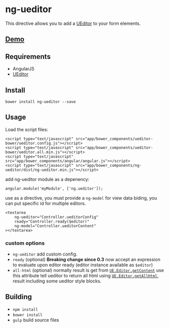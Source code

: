 # ng-ueditor
This directive allows you to add a [UEditor](http://ueditor.baidu.com/) to your form elements.

## [Demo](http://astray-git.github.io/ng-ueditor)

## Requirements
- AngularJS
- [UEditor](http://ueditor.baidu.com/website/download.html)

## Install
```
bower install ng-ueditor --save
```

## Usage
Load the script files:
```
<script type="text/javascript" src="app/bower_components/ueditor-bower/ueditor.config.js"></script>
<script type="text/javascript" src="app/bower_components/ueditor-bower/ueditor.all.min.js"></script>
<script type="text/javascript" src="app/bower_components/angular/angular.js"></script>
<script type="text/javascript" src="app/bower_components/ng-ueditor/dist/ng-ueditor.min.js"></script>
```

add ng-ueditor module as a depenency:
```
angular.module('myModule', ['ng.ueditor']);
```

use as a directive, you must provide a `ng-model` for view data biding, you can put specific id for multiple editors.
```
<textarea
    ng-ueditor="Controller.ueditorConfig"
    ready="Controller.ready($editor)"
    ng-model="Controller.ueditorContent"
></textarea>
```

### custom options
- `ng-ueditor` add custom config.
- `ready` (optional) **Breaking change since 0.3** now accept an expression to evaluate upon editor ready (editor instance available as `$editor`)
- `all-html` (optional) normally result is get from [`UE.Editor.getContent`](http://ueditor.baidu.com/doc/#UE.Editor:getContent%28%29) use this attribute tell ueditor to return all html using [`UE.Editor.getAllHtml`](http://ueditor.baidu.com/doc/#UE.Editor:getAllHtml%28%29), result including some ueditor style blocks.

## Building
- `npm install`
- `bower install`
- `gulp` build source files
